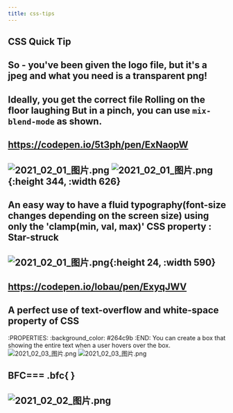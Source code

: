 ```yaml
---
title: css-tips
---
```


## CSS Quick Tip
## So - you've been given the logo file, but it's a jpeg and what you need is a transparent png!
## Ideally, you get the correct file Rolling on the floor laughing But in a pinch, you can use `mix-blend-mode` as shown.
## https://codepen.io/5t3ph/pen/ExNaopW
## ![2021_02_01_图片.png](https://cdn.logseq.com/%2F7aa8ab99-753a-4230-847b-43a1c3a3ef4705bb5fd4-4e7a-466e-ad45-1c2e9add86f02021_02_01_%E5%9B%BE%E7%89%87.png?Expires=4765787082&Signature=B3MmJuXB8XID66~qBk8aZNCcOX8DSiU1-J089dHvIxI7QVTBD5tRDMAC0HYebXU7pvmG1maRBPQepPwuRdkER-~RaRDuncVM0BVvnbh9J7-Fb3JWgOLFCnKaCGTO2gp02NjzKxINAM1ofWzamg-RwKVkZSUFVO2jtioaDV1GDHSuCBI8yohShinF8n8qLJKRxwDWUkPg7ZqDlN2ixluoMqvC276gp4WC-V4XjKeEU2P1rGMsUVEdwWCI-mtzDQIhroGC6J9IfhblmIJnmwlNR0Y5fg1-KBALS5-FTYLQIpK4L3Tntx0j~K-zvWqi~I7voQ4aZToiypsga5zvsYFogg__&Key-Pair-Id=APKAJE5CCD6X7MP6PTEA) ![2021_02_01_图片.png](https://cdn.logseq.com/%2F7aa8ab99-753a-4230-847b-43a1c3a3ef4740b84626-06be-4415-979b-1473a22b9e072021_02_01_%E5%9B%BE%E7%89%87.png?Expires=4765787093&Signature=TNcvu~DwTqyQ20RmyG8cLTo4ltSJrlDTfSkM0d5MLRXAGa2CxsZ9f-L1vNuOFh2G3DH0J6yLKItS9dMauKOIzJjqg5R3NSDQ6GfF3tOo1GF9uobv3kWJBc7t7DpPSJtDelOtxyy7G0IzCkpq8XdAH42qqSawGWWdjhuuPyRR0dfhQfOs2nMLLkNbixg-hibEwtJ6CoKlw9Ni9-qqvS4AgHVJQHSRxDpxpRLusUwB-Az08UfQNF1zaukOa-ZNtPFRxjP0hEOqX-8~Qgy~s-2jpNLBTxUOfDzZPR18VwkTfaQ7dtqBnf1NW7~yRx38~kvmdj5lIClEIoOVMEEX2MWXvA__&Key-Pair-Id=APKAJE5CCD6X7MP6PTEA){:height 344, :width 626}
## An easy way to have a fluid typography(font-size changes depending on the screen size) using only the 'clamp(min, val, max)' CSS property : Star-struck
## ![2021_02_01_图片.png](https://cdn.logseq.com/%2F7aa8ab99-753a-4230-847b-43a1c3a3ef47ab629a24-e282-48ed-be10-740df759828d2021_02_01_%E5%9B%BE%E7%89%87.png?Expires=4765787536&Signature=DqEU-lz1t-G5mDptXESauUFF2zWAfq7YVI30nFovmOBUcvjx8A7MjUF6mW5f9PO4JnRXU68owokytjhvZVdGUJIAzldvFy2mudi1uVbW~6ahrzjEz2Pu95ZeI1T3h-1Ka8KJOavbEB-8TlIQrfD2uy2gfhSLN5QHnz1DT1QIzTYCBzvQCFgaxsl3u8t1y2Rw3FFiKsKYmtjxs1IDwWxmFfwncJmsh9~Ktg1Tv1KieSjypjADftm0KxmoEcZ5jlTxQRCq1yY-uUAF~s~tAfE4shpGjCC3bkB8zK07i2kQsX3vbWJxEmyOQXU21H4I2oDrk30cbrcJOqScm4tVSFB~Mg__&Key-Pair-Id=APKAJE5CCD6X7MP6PTEA){:height 24, :width 590}
##
## https://codepen.io/lobau/pen/ExyqJWV
## A perfect use of text-overflow and white-space property of CSS
:PROPERTIES:
:background_color: #264c9b
:END:
You can create a box that showing the entire text when a user hovers over the box. ![2021_02_03_图片.png](https://cdn.logseq.com/%2F7aa8ab99-753a-4230-847b-43a1c3a3ef472e2e8eb3-ce47-42fb-8f6a-0d548d6416582021_02_03_%E5%9B%BE%E7%89%87.png?Expires=4765922230&Signature=mAybzgbih6earCOtOSW~SICwkzloizZ04yJik5FMlJXby5190-ZtLtnIYEfE~F-bqBm3ibb-ZekstZFMo4m1ACV2rRf~-iNCRT~kFPVCv7Y3PVn54rnb-lUGnCQS5MhC3Lqr4G27fhP-6SK6AgUu88N5mMT3j7oFky8av3dK11y6OJnA1OPslKwalbUv~6H7~0UFCAFEjlCHfmq71ncDe4sp4afz7rBuW-BM5T-bn3NZ9-5~gqIAk-FIRWHKMligEbZ3KwaoPfAtODdeCqKO0PXjazMJn8Nwt9nxVSe-cdcIxRkWmampDiu~Z58T8RRb9AdXnHOEcXb2~JmwYeXpSw__&Key-Pair-Id=APKAJE5CCD6X7MP6PTEA) ![2021_02_03_图片.png](https://cdn.logseq.com/%2F7aa8ab99-753a-4230-847b-43a1c3a3ef476ef3d5d2-d40b-4f25-a6a0-a2f49ea755da2021_02_03_%E5%9B%BE%E7%89%87.png?Expires=4765922230&Signature=i50k620x0xN1kCSS8R0Y2AUZgmfEYs6rZ3F-QGNDm0I87ovhXRMJvjGsa7khtOv-I8gp9rmm5TloO51XDypbKfGMwInT~cMXgWdVc8QM7t92GS14AJcoe1XF3Xwf41q~4CEcTwNUyhfdHDanyIK8VA8CfblFjFx6fww09pR5n69TQWrDA7uHleRDqHzTicoyHoOAVIIr6G-VIMwHJdOgeO1WsdYJ-1uatXOs7-zeV4Qiydsm6CUoEtOYYbUp-9M1e1y-NbGyR8sWtK9vMTDkgLRjO19dJ7f-IFStPnYvlVSvqYKzsWkBW2W9fdiPVtlkQVLgOiZzgGd6wT6XDdWU7Q__&Key-Pair-Id=APKAJE5CCD6X7MP6PTEA)
##
##
##
##
##
## BFC=== .bfc{ }
## ![2021_02_02_图片.png](https://cdn.logseq.com/%2F7aa8ab99-753a-4230-847b-43a1c3a3ef4794b87c5b-8bba-407f-ae6b-252164de70a42021_02_02_%E5%9B%BE%E7%89%87.png?Expires=4765844960&Signature=VDRUgfyFQ-ab2~0RYHrDhuuuIAnEroyCRfO-etbQKBdixu35l-Cyj1ZatU-3sF22D~jNXJIX3oiZrPnLR-eXQ0PreefhvJUFI1m7zQY3MBMv7S-tmWQsoNG-qCcNNx4XHe3kwtdCEdXuCabOvopnyHxWRIzWRrPMA-Dt-LEDD7P3anpJsgbcYcaa91-A393~KJa~bya-5f9eRtSMwiQmY8BB0rz~QGpeKtq7yqBzNqQI9evgpNnh6UkjF9j~x7RU1c~TEbqxP9OXfLSvOgShOncHq6rFFHLcUYqewQDNMrHOhUJqr1GHdGYeiB6hlFRo9u~HllUnJKht8jPKvTTEog__&Key-Pair-Id=APKAJE5CCD6X7MP6PTEA)
##
##
##
##
##

